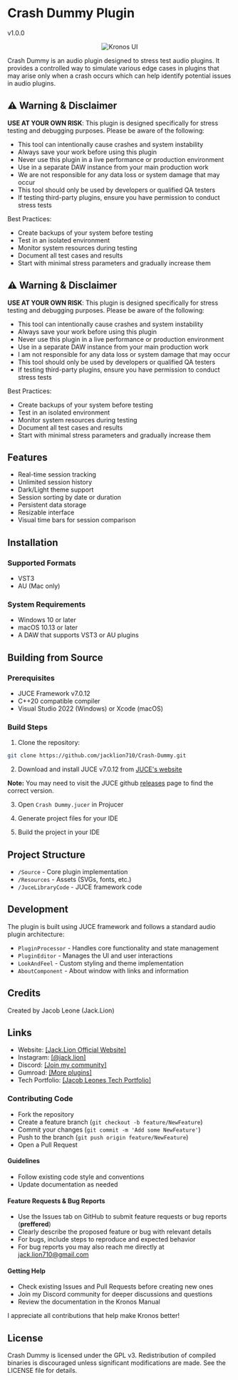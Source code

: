 # Crash Dummy Plugin

v1.0.0

<p align="center">
  <img src="./Resources/crash-dummy-ui.png" alt="Kronos UI">
</p>

Crash Dummy is an audio plugin designed to stress test audio plugins. It provides a controlled way to simulate various edge cases in plugins that may arise only when a crash occurs which can help identify potential issues in audio plugins.

## ⚠️ Warning & Disclaimer

**USE AT YOUR OWN RISK**: This plugin is designed specifically for stress testing and debugging purposes. Please be aware of the following:

- This tool can intentionally cause crashes and system instability
- Always save your work before using this plugin
- Never use this plugin in a live performance or production environment
- Use in a separate DAW instance from your main production work
- We are not responsible for any data loss or system damage that may occur
- This tool should only be used by developers or qualified QA testers
- If testing third-party plugins, ensure you have permission to conduct stress tests

Best Practices:
- Create backups of your system before testing
- Test in an isolated environment
- Monitor system resources during testing
- Document all test cases and results
- Start with minimal stress parameters and gradually increase them

## ⚠️ Warning & Disclaimer

**USE AT YOUR OWN RISK**: This plugin is designed specifically for stress testing and debugging purposes. Please be aware of the following:

- This tool can intentionally cause crashes and system instability
- Always save your work before using this plugin
- Never use this plugin in a live performance or production environment
- Use in a separate DAW instance from your main production work
- I am not responsible for any data loss or system damage that may occur
- This tool should only be used by developers or qualified QA testers
- If testing third-party plugins, ensure you have permission to conduct stress tests

Best Practices:
- Create backups of your system before testing
- Test in an isolated environment
- Monitor system resources during testing
- Document all test cases and results
- Start with minimal stress parameters and gradually increase them

## Features

- Real-time session tracking
- Unlimited session history
- Dark/Light theme support
- Session sorting by date or duration
- Persistent data storage
- Resizable interface
- Visual time bars for session comparison

## Installation

### Supported Formats
- VST3
- AU (Mac only)

### System Requirements
- Windows 10 or later
- macOS 10.13 or later
- A DAW that supports VST3 or AU plugins

## Building from Source

### Prerequisites
- JUCE Framework v7.0.12
- C++20 compatible compiler
- Visual Studio 2022 (Windows) or Xcode (macOS)

### Build Steps

1. Clone the repository:
```bash
git clone https://github.com/jacklion710/Crash-Dummy.git
```

2. Download and install JUCE v7.0.12 from [JUCE's website](https://juce.com/get-juce/download)

**Note:** You may need to visit the JUCE github [releases](https://github.com/juce-framework/JUCE/releases) page to find the correct version.

3. Open `Crash Dummy.jucer` in Projucer

4. Generate project files for your IDE

5. Build the project in your IDE

## Project Structure

- `/Source` - Core plugin implementation
- `/Resources` - Assets (SVGs, fonts, etc.)
- `/JuceLibraryCode` - JUCE framework code

## Development

The plugin is built using JUCE framework and follows a standard audio plugin architecture:

- `PluginProcessor` - Handles core functionality and state management
- `PluginEditor` - Manages the UI and user interactions
- `LookAndFeel` - Custom styling and theme implementation
- `AboutComponent` - About window with links and information

## Credits

Created by Jacob Leone (Jack.Lion)

## Links

- Website: [\[Jack.Lion Official Website\]](https://jacklion.xyz)
- Instagram: [\[@jack.lion\]](https://www.instagram.com/jack.lion)
- Discord: [\[Join my community\]](https://discord.gg/EFQq7BX)
- Gumroad: [\[More plugins\]](https://jacklion.gumroad.com)
- Tech Portfolio: [\[Jacob Leones Tech Portfolio\]](https://jacobleone.tech)

### Contributing Code
- Fork the repository
- Create a feature branch (`git checkout -b feature/NewFeature`)
- Commit your changes (`git commit -m 'Add some NewFeature'`)
- Push to the branch (`git push origin feature/NewFeature`)
- Open a Pull Request

#### Guidelines
- Follow existing code style and conventions
- Update documentation as needed

#### Feature Requests & Bug Reports
- Use the Issues tab on GitHub to submit feature requests or bug reports (**preffered**)
- Clearly describe the proposed feature or bug with relevant details
- For bugs, include steps to reproduce and expected behavior
- For bug reports you may also reach me directly at [jack.lion710@gmail.com](mailto:jack.lion710@gmail.com)

#### Getting Help
- Check existing Issues and Pull Requests before creating new ones
- Join my Discord community for deeper discussions and questions
- Review the documentation in the Kronos Manual

I appreciate all contributions that help make Kronos better!

## License

Crash Dummy is licensed under the GPL v3. Redistribution of compiled binaries is discouraged unless significant modifications are made. See the LICENSE file for details.